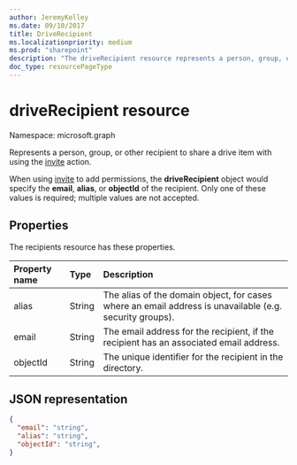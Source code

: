 ```yaml
---
author: JeremyKelley
ms.date: 09/10/2017
title: DriveRecipient
ms.localizationpriority: medium
ms.prod: "sharepoint"
description: "The driveRecipient resource represents a person, group, or other recipient to share with using the invite action."
doc_type: resourcePageType
---
```


# driveRecipient resource

Namespace: microsoft.graph

Represents a person, group, or other recipient to share a drive item with using the [invite](../api/driveitem-invite.md) action.

When using [invite](../api/driveitem-invite.md) to add permissions, the **driveRecipient** object would specify the **email**, **alias**, or **objectId** of the recipient.
Only one of these values is required; multiple values are not accepted.

## Properties
The recipients resource has these properties.

| Property name | Type   | Description                                                                                             |
|:--------------|:-------|:--------------------------------------------------------------------------------------------------------|
| alias         | String | The alias of the domain object, for cases where an email address is unavailable (e.g. security groups). |
| email         | String | The email address for the recipient, if the recipient has an associated email address.                  |
| objectId      | String | The unique identifier for the recipient in the directory.                                               |

## JSON representation

<!-- { 
  "blockType": "resource", 
  "@odata.type": "microsoft.graph.driveRecipient", 
  "optionalProperties": ["alias", "objectId", "email"] } -->
```json
{
  "email": "string",
  "alias": "string",
  "objectId": "string",
}
```

<!-- {
  "type": "#page.annotation",
  "description": "Recipients resource defines a single recipient for the sharing invitation and permissions collection.",
  "keywords": "sharing,share,permissions,action.invite,invite,email",
  "section": "documentation",
  "tocPath": "Resources/Recipients"
} -->

